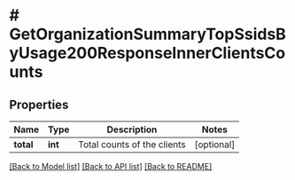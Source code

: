 # # GetOrganizationSummaryTopSsidsByUsage200ResponseInnerClientsCounts

## Properties

Name | Type | Description | Notes
------------ | ------------- | ------------- | -------------
**total** | **int** | Total counts of the clients | [optional]

[[Back to Model list]](../../README.md#models) [[Back to API list]](../../README.md#endpoints) [[Back to README]](../../README.md)
